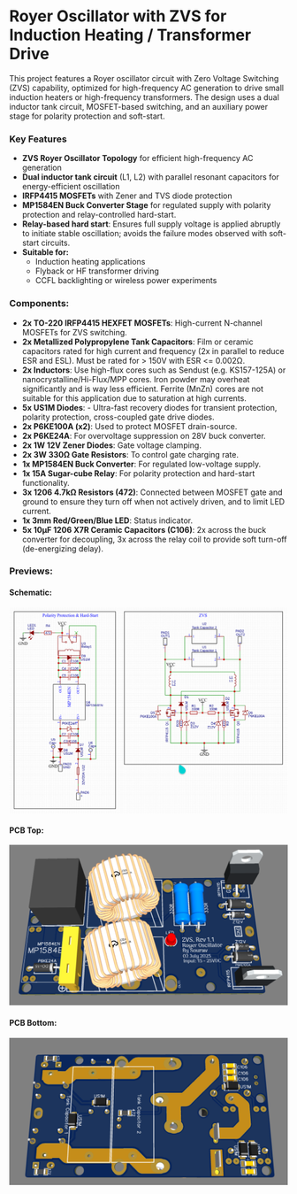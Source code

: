 # Royer Oscillator with ZVS for Induction Heating / Transformer Drive

This project features a Royer oscillator circuit with Zero Voltage Switching (ZVS) capability, optimized for high-frequency AC generation to drive small induction heaters or high-frequency transformers. The design uses a dual inductor tank circuit, MOSFET-based switching, and an auxiliary power stage for polarity protection and soft-start.

### Key Features

* **ZVS Royer Oscillator Topology** for efficient high-frequency AC generation
* **Dual inductor tank circuit** (L1, L2) with parallel resonant capacitors for energy-efficient oscillation
* **IRFP4415 MOSFETs** with Zener and TVS diode protection
* **MP1584EN Buck Converter Stage** for regulated supply with polarity protection and relay-controlled hard-start.
* **Relay-based hard start**: Ensures full supply voltage is applied abruptly to initiate stable oscillation; avoids the failure modes observed with soft-start circuits.
* **Suitable for:**
  * Induction heating applications
  * Flyback or HF transformer driving
  * CCFL backlighting or wireless power experiments

### Components:
  * **2x TO-220 IRFP4415 HEXFET MOSFETs**: High-current N-channel MOSFETs for ZVS switching.
  * **2x Metallized Polypropylene Tank Capacitors**: Film or ceramic capacitors rated for high current and frequency (2x in parallel to reduce ESR and ESL). Must be rated for > 150V with ESR <= 0.002Ω.
  * **2x Inductors**: Use high-flux cores such as Sendust (e.g. KS157-125A) or nanocrystalline/Hi-Flux/MPP cores. Iron powder may overheat significantly and is way less efficient. Ferrite (MnZn) cores are not suitable for this application due to saturation at high currents.
  * **5x US1M Diodes**: - Ultra-fast recovery diodes for transient protection, polarity protection, cross-coupled gate drive diodes.
  * **2x P6KE100A (x2)**: Used to protect MOSFET drain-source.
  * **2x P6KE24A**: For overvoltage suppression on 28V buck converter.
  * **2x 1W 12V Zener Diodes**: Gate voltage clamping.
  * **2x 3W 330Ω Gate Resistors**: To control gate charging rate.
  * **1x MP1584EN Buck Converter**: For regulated low-voltage supply.
  * **1x 15A Sugar-cube Relay**: For polarity protection and hard-start functionality.
  * **3x 1206 4.7kΩ Resistors (472)**: Connected between MOSFET gate and ground to ensure they turn off when not actively driven, and to limit LED current.
  * **1x 3mm Red/Green/Blue LED**: Status indicator.
  * **5x 10µF 1206 X7R Ceramic Capacitors (C106)**: 2x across the buck converter for decoupling, 3x across the relay coil to provide soft turn-off (de-energizing delay).

### Previews:

#### Schematic:
![Schematic](https://github.com/Souravgoswami/Royer_Oscillator_ZVS_PCB/blob/main/images/schematic.png)

#### PCB Top:
![Schematic](https://github.com/Souravgoswami/Royer_Oscillator_ZVS_PCB/blob/main/images/pcb_top.png)

#### PCB Bottom:
![Schematic](https://github.com/Souravgoswami/Royer_Oscillator_ZVS_PCB/blob/main/images/pcb_bottom.png)
